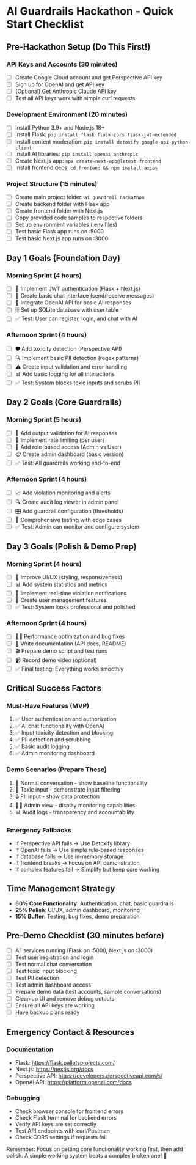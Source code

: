 # AI Guardrails Hackathon - Quick Start Checklist

## Pre-Hackathon Setup (Do This First!)

### API Keys and Accounts (30 minutes)
- [ ] Create Google Cloud account and get Perspective API key
- [ ] Sign up for OpenAI and get API key  
- [ ] (Optional) Get Anthropic Claude API key
- [ ] Test all API keys work with simple curl requests

### Development Environment (20 minutes)
- [ ] Install Python 3.9+ and Node.js 18+
- [ ] Install Flask: `pip install flask flask-cors flask-jwt-extended`
- [ ] Install content moderation: `pip install detoxify google-api-python-client`
- [ ] Install AI libraries: `pip install openai anthropic`
- [ ] Create Next.js app: `npx create-next-app@latest frontend`
- [ ] Install frontend deps: `cd frontend && npm install axios`

### Project Structure (15 minutes)
- [ ] Create main project folder: `ai_guardrail_hackathon`
- [ ] Create backend folder with Flask app
- [ ] Create frontend folder with Next.js
- [ ] Copy provided code samples to respective folders
- [ ] Set up environment variables (.env files)
- [ ] Test basic Flask app runs on :5000
- [ ] Test basic Next.js app runs on :3000

## Day 1 Goals (Foundation Day)

### Morning Sprint (4 hours)
- [ ] 🔐 Implement JWT authentication (Flask + Next.js)
- [ ] 💬 Create basic chat interface (send/receive messages)  
- [ ] 🤖 Integrate OpenAI API for basic AI responses
- [ ] 🗄️ Set up SQLite database with user table
- [ ] ✅ Test: User can register, login, and chat with AI

### Afternoon Sprint (4 hours) 
- [ ] 🛡️ Add toxicity detection (Perspective API)
- [ ] 🔍 Implement basic PII detection (regex patterns)
- [ ] ⚠️ Create input validation and error handling
- [ ] 📊 Add basic logging for all interactions
- [ ] ✅ Test: System blocks toxic inputs and scrubs PII

## Day 2 Goals (Core Guardrails)

### Morning Sprint (5 hours)
- [ ] 🔄 Add output validation for AI responses
- [ ] 🚦 Implement rate limiting (per user)
- [ ] 👥 Add role-based access (Admin vs User)
- [ ] 📋 Create admin dashboard (basic version)
- [ ] ✅ Test: All guardrails working end-to-end

### Afternoon Sprint (4 hours)
- [ ] 📈 Add violation monitoring and alerts
- [ ] 🔍 Create audit log viewer in admin panel
- [ ] 🎛️ Add guardrail configuration (thresholds)
- [ ] 🧪 Comprehensive testing with edge cases
- [ ] ✅ Test: Admin can monitor and configure system

## Day 3 Goals (Polish & Demo Prep)

### Morning Sprint (4 hours)
- [ ] 🎨 Improve UI/UX (styling, responsiveness)
- [ ] 📊 Add system statistics and metrics
- [ ] 🚨 Implement real-time violation notifications
- [ ] 📝 Create user management features
- [ ] ✅ Test: System looks professional and polished

### Afternoon Sprint (4 hours)  
- [ ] 🏃‍♀️ Performance optimization and bug fixes
- [ ] 📖 Write documentation (API docs, README)
- [ ] 🎬 Prepare demo script and test runs
- [ ] 📹 Record demo video (optional)
- [ ] ✅ Final testing: Everything works smoothly

## Critical Success Factors

### Must-Have Features (MVP)
1. ✅ User authentication and authorization
2. ✅ AI chat functionality with OpenAI
3. ✅ Input toxicity detection and blocking
4. ✅ PII detection and scrubbing
5. ✅ Basic audit logging
6. ✅ Admin monitoring dashboard

### Demo Scenarios (Prepare These)
1. 🤝 Normal conversation - show baseline functionality
2. 🚫 Toxic input - demonstrate input filtering
3. 🔒 PII input - show data protection
4. 👨‍💻 Admin view - display monitoring capabilities
5. 📊 Audit logs - transparency and accountability

### Emergency Fallbacks
- If Perspective API fails → Use Detoxify library
- If OpenAI fails → Use simple rule-based responses  
- If database fails → Use in-memory storage
- If frontend breaks → Focus on API demonstration
- If complex features fail → Simplify but keep core working

## Time Management Strategy

- **60% Core Functionality**: Authentication, chat, basic guardrails
- **25% Polish**: UI/UX, admin dashboard, monitoring
- **15% Buffer**: Testing, bug fixes, demo preparation

## Pre-Demo Checklist (30 minutes before)

- [ ] All services running (Flask on :5000, Next.js on :3000)
- [ ] Test user registration and login
- [ ] Test normal chat conversation
- [ ] Test toxic input blocking  
- [ ] Test PII detection
- [ ] Test admin dashboard access
- [ ] Prepare demo data (test accounts, sample conversations)
- [ ] Clean up UI and remove debug outputs
- [ ] Ensure all API keys are working
- [ ] Have backup plans ready

## Emergency Contact & Resources

### Documentation
- Flask: https://flask.palletsprojects.com/
- Next.js: https://nextjs.org/docs
- Perspective API: https://developers.perspectiveapi.com/s/
- OpenAI API: https://platform.openai.com/docs

### Debugging
- Check browser console for frontend errors
- Check Flask terminal for backend errors  
- Verify API keys are set correctly
- Test API endpoints with curl/Postman
- Check CORS settings if requests fail

Remember: Focus on getting core functionality working first, then add polish. A simple working system beats a complex broken one! 🚀